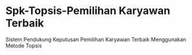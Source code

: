 # Spk-Topsis-Pemilihan Karyawan Terbaik 
Sistem Pendukung Keputusan Pemilihan Karyawan Terbaik Menggunakan Metode Topsis
